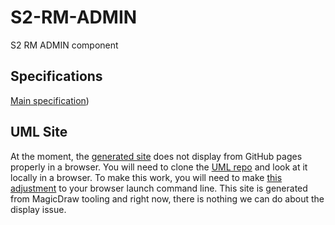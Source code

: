 # S2-RM-ADMIN
S2 RM ADMIN component

## Specifications
[Main specification](https://jubilant-adventure-gqnezjm.pages.github.io/))

## UML Site
At the moment, the [generated site](https://shiny-fiesta-4g5831e.pages.github.io/) does not display from GitHub pages properly in a browser. You will need to clone the [UML repo](https://github.com/S2health/S2-RM-UML) and look at it locally in a browser. To make this work, you will need to make [this adjustment](https://docs.nomagic.com/display/MD2021x/Web+Publisher+2.0+report) to your browser launch command line. This site is generated from MagicDraw tooling and right now, there is nothing we can do about the display issue.
